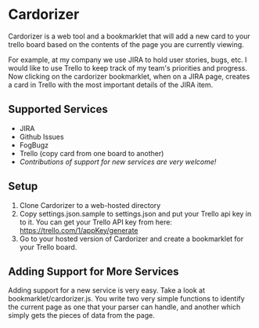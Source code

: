 # Cardorizer
Cardorizer is a web tool and a bookmarklet that will add a new card to your trello board based on the contents of the page you are currently viewing.

For example, at my company we use JIRA to hold user stories, bugs, etc.  I would like to use Trello to keep track of my team's priorities and progress.  Now clicking on the cardorizer bookmarklet, when on a JIRA page, creates a card in Trello with the most important details of the JIRA item.

## Supported Services
* JIRA
* Github Issues
* FogBugz
* Trello (copy card from one board to another)
* _Contributions of support for new services are very welcome!_

## Setup
  1. Clone Cardorizer to a web-hosted directory
  2. Copy settings.json.sample to settings.json and put your Trello api key in to it.  You can get your Trello API key from here: https://trello.com/1/appKey/generate
  3. Go to your hosted version of Cardorizer and create a bookmarklet for your Trello board.

## Adding Support for More Services
Adding support for a new service is very easy.  Take a look at bookmarklet/cardorizer.js.  You write two very simple functions to identify the current page as one that your parser can handle, and another which simply gets the pieces of data from the page.

